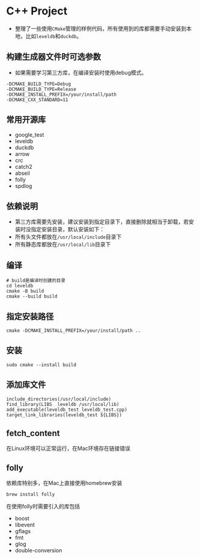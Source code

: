 # C++ Project

-   整理了一些使用`CMake`管理的样例代码，所有使用到的库都需要手动安装到本地，比如`leveldb`和`duckdb`。
## 构建生成器文件时可选参数
- 如果需要学习第三方库，在编译安装时使用debug模式。
```
-DCMAKE_BUILD_TYPE=Debug
-DCMAKE_BUILD_TYPE=Release
-DCMAKE_INSTALL_PREFIX=/your/install/path
-DCMAKE_CXX_STANDARD=11
```
## 常用开源库
- google_test
-   leveldb
-   duckdb
-   arrow
-   crc
-   catch2
-   abseil
- folly
- spdlog
## 依赖说明
- 第三方库需要先安装，建议安装到指定目录下，直接删除就相当于卸载，若安装时没指定安装目录，默认安装如下：
-   所有头文件都放在`/usr/local/include`目录下
-   所有静态库都放在`/usr/local/lib`目录下

## 编译

```
# build是编译时创建的目录
cd leveldb
cmake -B build
cmake --build build

```
## 指定安装路径
```
cmake -DCMAKE_INSTALL_PREFIX=/your/install/path ..
```
## 安装

```
sudo cmake --install build
```

## 添加库文件

```
include_directories(/usr/local/include)
find_library(LIBS  leveldb /usr/local/lib)
add_executable(leveldb_test leveldb_test.cpp)
target_link_libraries(leveldb_test ${LIBS})
```
## fetch_content
在Linux环境可以正常运行，在Mac环境存在链接错误
## folly
依赖库特别多，在Mac上直接使用homebrew安装
```
brew install folly
```
在使用folly时需要引入的库包括
- boost
- libevent
- gflags
- fmt
- glog
- double-conversion
